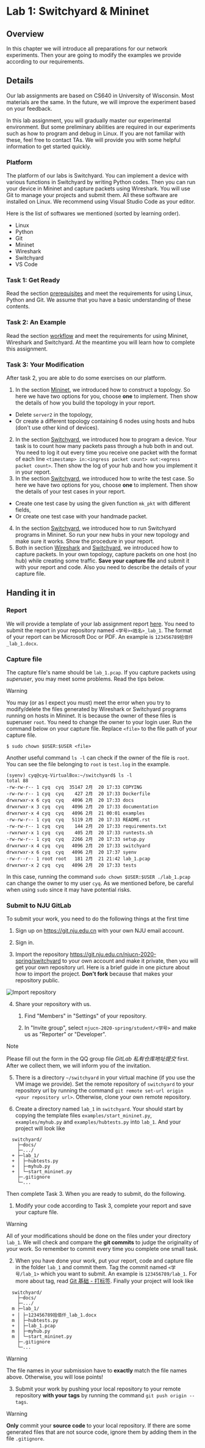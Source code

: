# Lab 1: Switchyard & Mininet

## Overview

In this chapter we will introduce all preparations for our network experiments. Then your are going to modify the examples we provide according to our requirements.

## Details

Our lab assignments are based on CS640 in University of Wisconsin. Most materials are the same. In the future, we will improve the experiment based on your feedback.

In this lab assignment, you will gradually master our experimental environment. But some preliminary abilities are required in our experiments such as how to program and debug in Linux. If you are not familiar with these, feel free to contact TAs. We will provide you with some helpful information to get started quickly.

### Platform

The platform of our labs is Switchyard. You can implement a device with various functions in Switchyard by writing Python codes. Then you can run your device in Mininet and capture packets using Wireshark. You will use Git to manage your projects and submit them. All these software are installed on Linux. We recommend using Visual Studio Code as your editor.

Here is the list of softwares we mentioned (sorted by learning order).

- Linux
- Python
- Git
- Mininet
- Wireshark
- Switchyard
- VS Code

### Task 1: Get Ready

Read the section [prerequisites](prerequisites.md) and meet the requirements for using Linux, Python and Git. We assume that you have a basic understanding of these contents.

### Task 2: An Example

Read the section [workflow](workflow.md) and meet the requirements for using Mininet, Wireshark and Switchyard. At the meantime you will learn how to complete this assignment.

### Task 3: Your Modification

After task 2, you are able to do some exercises on our platform.

1. In the section [Mininet](mininet.md), we introduced how to construct a topology. So here we have two options for you, choose **one** to implement. Then show the details of how you build the topology in your report.
  - Delete `server2` in the topology,
  - Or create a different topology containing 6 nodes using hosts and hubs (don't use other kind of devices).
2. In the section [Switchyard](switchyard.md), we introduced how to program a device. Your task is to count how many packets pass through a hub both in and out. You need to log it out every time you receive one packet with the format of each line `<timestamp> in:<ingress packet count> out:<egress packet count>`. Then show the log of your hub and how you implement it in your report.
3. In the section [Switchyard](switchyard.md), we introduced how to write the test case. So here we have two options for you, choose **one** to implement. Then show the details of your test cases in your report.
  - Create one test case by using the given function `mk_pkt` with different fields,
  - Or create one test case with your handmade packet.
4. In the section [Switchyard](switchyard.md), we introduced how to run Switchyard programs in Mininet. So run your new hubs in your new topology and make sure it works. Show the procedure in your report.
5. Both in section [Wireshark](wireshark.md) and [Switchyard](switchyard.md), we introduced how to capture packets. In your own topology, capture packets on one host (no hub) while creating some traffic. **Save your capture file** and submit it with your report and code. Also you need to describe the details of your capture file.

## Handing it in

### Report

We will provide a template of your lab assignment report [here](https://box.nju.edu.cn/d/123a70ac8ff34595b18f/). You need to submit the report in your repository named `<学号><姓名>_lab_1`. The format of your report can be Microsoft Doc or PDF. An example is `123456789拾佰仟_lab_1.docx`.

### Capture file

The capture file's name should be `lab_1.pcap`. If you capture packets using *superuser*, you may meet some problems. Read the tips below.

> [!WARNING]
> You may (or as I expect you must) meet the error when you try to modify/delete the files generated by Wireshark or Switchyard programs running on hosts in Mininet. It is because the owner of these files is superuser `root`. You need to change the owner to your login user. Run the command below on your capture file. Replace `<file>` to the file path of your capture file.
> ```
> $ sudo chown $USER:$USER <file>
> ```
> Another useful command `ls -l` can check if the owner of the file is `root`. You can see the file belonging to `root` is `test.log` in the example.
> ```
> (syenv) cyq@cyq-VirtualBox:~/switchyard$ ls -l
> total 88
> -rw-rw-r-- 1 cyq  cyq  35147 2月  20 17:33 COPYING
> -rw-rw-r-- 1 cyq  cyq    427 2月  20 17:33 Dockerfile
> drwxrwxr-x 6 cyq  cyq   4096 2月  20 17:33 docs
> drwxrwxr-x 3 cyq  cyq   4096 2月  20 17:33 documentation
> drwxrwxr-x 4 cyq  cyq   4096 2月  21 00:01 examples
> -rw-rw-r-- 1 cyq  cyq   5119 2月  20 17:33 README.rst
> -rw-rw-r-- 1 cyq  cyq    144 2月  20 17:33 requirements.txt
> -rwxrwxr-x 1 cyq  cyq    405 2月  20 17:33 runtests.sh
> -rw-rw-r-- 1 cyq  cyq   2266 2月  20 17:33 setup.py
> drwxrwxr-x 4 cyq  cyq   4096 2月  20 17:33 switchyard
> drwxrwxr-x 6 cyq  cyq   4096 2月  20 17:37 syenv
> -rw-r--r-- 1 root root   181 2月  21 21:42 lab_1.pcap
> drwxrwxr-x 2 cyq  cyq   4096 2月  20 17:33 tests
> ```
> In this case, running the command `sudo chown $USER:$USER ./lab_1.pcap` can change the owner to my user `cyq`.
> As we mentioned before, be careful when using `sudo` since it may have potential risks.

### Submit to NJU GitLab

To submit your work, you need to do the following things at the first time

1. Sign up on https://git.nju.edu.cn with your own NJU email account.

2. Sign in.

3. Import the repository https://git.nju.edu.cn/njucn-2020-spring/switchyard to your own account and make it private, then you will get your own repository url. Here is a brief guide in one picture about how to import the project. **Don't fork** because that makes your repository public.

  ![Import repository](assets/import-repo.png)

4. Share your repository with us.

   1. Find "Members" in "Settings" of your repository.

   2. In "Invite group", select `njucn-2020-spring/student/<学号>` and make us as "Reporter" or "Developer".

  > [!NOTE]
  > Please fill out the form in the QQ group file *GitLab 私有仓库地址提交* first. After we collect them, we will inform you of the invitation.

5. There is a directory `~/switchyard` in your virtual machine (if you use the VM image we provide). Set the remote repository of `switchyard` to your repository url by running the command `git remote set-url origin <your repository url>`. Otherwise, clone your own remote repository.

6. Create a directory named `lab_1` in `switchyard`. Your should start by copying the template files `examples/start_mininet.py`, `examples/myhub.py` and `examples/hubtests.py` into `lab_1`. And your project will look like

  ```
    switchyard/
      ├─docs/
      ├─.../
    + ├─lab_1/
    + │ ├─hubtests.py
    + │ ├─myhub.py
    + │ └─start_mininet.py
      ├─.gitignore
      └─...
  ```

Then complete Task 3. When you are ready to submit, do the following.

1. Modify your code according to Task 3, complete your report and save your capture file.

  > [!WARNING]
  > All of your modifications should be done on the files under your directory `lab_1`. We will check and compare the **git commits** to judge the originality of your work. So remember to commit every time you complete one small task.

2. When you have done your work, put your report, code and capture file in the folder `lab_1` and commit them. Tag the commit named `<学号/lab_1>` which you want to submit. An example is `123456789/lab_1`. For more about tag, read [Git 基础 - 打标签](https://git-scm.com/book/zh/v2/Git-%E5%9F%BA%E7%A1%80-%E6%89%93%E6%A0%87%E7%AD%BE). Finally your project will look like

  ```
    switchyard/
      ├─docs/
      ├─.../
    m ├─lab_1/
    + │ ├─123456789拾佰仟_lab_1.docx
    m │ ├─hubtests.py
    + │ ├─lab_1.pcap
    m │ ├─myhub.py
    m │ └─start_mininet.py
      ├─.gitignore
      └─...
  ```

  > [!WARNING]
  > The file names in your submission have to **exactly** match the file names above. Otherwise, you will lose points!

3. Submit your work by pushing your local repository to your remote repository **with your tags** by running the command `git push origin --tags`.

  > [!WARNING]
  > **Only** commit your **source code** to your local repository. If there are some generated files that are not source code, ignore them by adding them in the file `.gitignore`.
